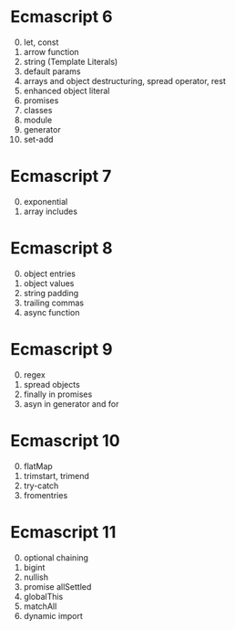 # Ecmascript 6
00. let, const
01. arrow function
02. string (Template Literals)
03. default params
04. arrays and object destructuring, spread operator, rest
05. enhanced object literal
06. promises
07. classes
08. module
09. generator
10. set-add

# Ecmascript 7
00. exponential
01. array includes

# Ecmascript 8
00. object entries
01. object values
02. string padding
03. trailing commas
04. async function

# Ecmascript 9
00. regex
01. spread objects
02. finally in promises
03. asyn in generator and for

# Ecmascript 10
00. flatMap
01. trimstart, trimend
02. try-catch
03. fromentries

# Ecmascript 11
00. optional chaining
01. bigint
02. nullish
03. promise allSettled
04. globalThis
05. matchAll
06. dynamic import
